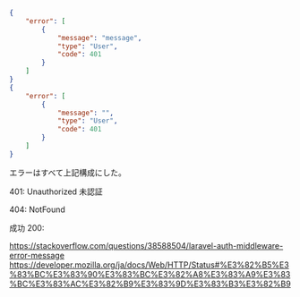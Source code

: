 ```json
{
    "error": [
        {
            "message": "message",
            "type": "User",
            "code": 401
        }
    ]
}
{
    "error": [
        {
            "message": "",
            "type": "User",
            "code": 401
        }
    ]
}
```
エラーはすべて上記構成にした。

401: Unauthorized 未認証

404: NotFound

成功
200:


https://stackoverflow.com/questions/38588504/laravel-auth-middleware-error-message
https://developer.mozilla.org/ja/docs/Web/HTTP/Status#%E3%82%B5%E3%83%BC%E3%83%90%E3%83%BC%E3%82%A8%E3%83%A9%E3%83%BC%E3%83%AC%E3%82%B9%E3%83%9D%E3%83%B3%E3%82%B9
